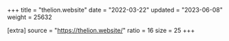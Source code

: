 +++
title = "thelion.website"
date = "2022-03-22"
updated = "2023-06-08"
weight = 25632

[extra]
source = "https://thelion.website/"
ratio = 16
size = 25
+++
